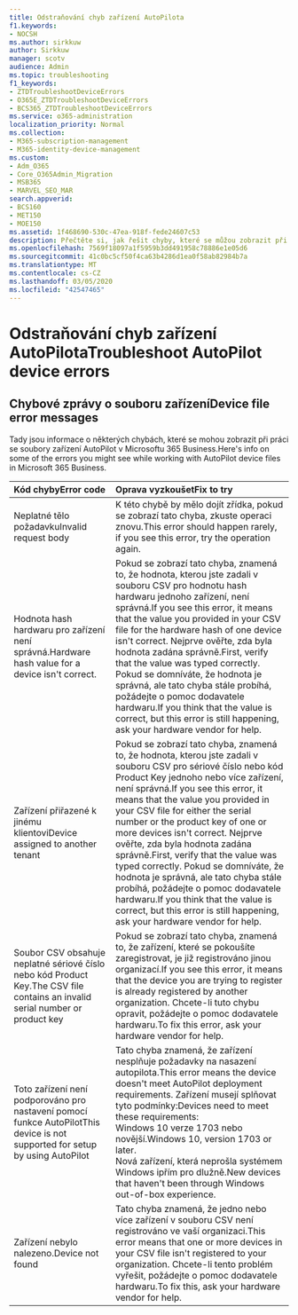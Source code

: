 ```yaml
---
title: Odstraňování chyb zařízení AutoPilota
f1.keywords:
- NOCSH
ms.author: sirkkuw
author: Sirkkuw
manager: scotv
audience: Admin
ms.topic: troubleshooting
f1_keywords:
- ZTDTroubleshootDeviceErrors
- O365E_ZTDTroubleshootDeviceErrors
- BCS365_ZTDTroubleshootDeviceErrors
ms.service: o365-administration
localization_priority: Normal
ms.collection:
- M365-subscription-management
- M365-identity-device-management
ms.custom:
- Adm_O365
- Core_O365Admin_Migration
- MSB365
- MARVEL_SEO_MAR
search.appverid:
- BCS160
- MET150
- MOE150
ms.assetid: 1f468690-530c-47ea-918f-fede24607c53
description: Přečtěte si, jak řešit chyby, které se můžou zobrazit při práci se soubory zařízení AutoPilot v Microsoft u 365 Business.
ms.openlocfilehash: 7569f18097a1f5959b3dd491958c78886e1e05d6
ms.sourcegitcommit: 41c0bc5cf50f4ca63b4286d1ea0f58ab82984b7a
ms.translationtype: MT
ms.contentlocale: cs-CZ
ms.lasthandoff: 03/05/2020
ms.locfileid: "42547465"
---
```

# <a name="troubleshoot-autopilot-device-errors"></a><span data-ttu-id="93656-103">Odstraňování chyb zařízení AutoPilota</span><span class="sxs-lookup"><span data-stu-id="93656-103">Troubleshoot AutoPilot device errors</span></span>

## <a name="device-file-error-messages"></a><span data-ttu-id="93656-104">Chybové zprávy o souboru zařízení</span><span class="sxs-lookup"><span data-stu-id="93656-104">Device file error messages</span></span>

<span data-ttu-id="93656-105">Tady jsou informace o některých chybách, které se mohou zobrazit při práci se soubory zařízení AutoPilot v Microsoftu 365 Business.</span><span class="sxs-lookup"><span data-stu-id="93656-105">Here's info on some of the errors you might see while working with AutoPilot device files in Microsoft 365 Business.</span></span> 
  
|<span data-ttu-id="93656-106">**Kód chyby**</span><span class="sxs-lookup"><span data-stu-id="93656-106">**Error code**</span></span>|<span data-ttu-id="93656-107">**Oprava vyzkoušet**</span><span class="sxs-lookup"><span data-stu-id="93656-107">**Fix to try**</span></span>|
|:-----|:-----|
|<span data-ttu-id="93656-108">Neplatné tělo požadavku</span><span class="sxs-lookup"><span data-stu-id="93656-108">Invalid request body</span></span>  <br/> |<span data-ttu-id="93656-109">K této chybě by mělo dojít zřídka, pokud se zobrazí tato chyba, zkuste operaci znovu.</span><span class="sxs-lookup"><span data-stu-id="93656-109">This error should happen rarely, if you see this error, try the operation again.</span></span>  <br/> |
|<span data-ttu-id="93656-110">Hodnota hash hardwaru pro zařízení není správná.</span><span class="sxs-lookup"><span data-stu-id="93656-110">Hardware hash value for a device isn't correct.</span></span>  <br/> |<span data-ttu-id="93656-111">Pokud se zobrazí tato chyba, znamená to, že hodnota, kterou jste zadali v souboru CSV pro hodnotu hash hardwaru jednoho zařízení, není správná.</span><span class="sxs-lookup"><span data-stu-id="93656-111">If you see this error, it means that the value you provided in your CSV file for the hardware hash of one device isn't correct.</span></span> <span data-ttu-id="93656-112">Nejprve ověřte, zda byla hodnota zadána správně.</span><span class="sxs-lookup"><span data-stu-id="93656-112">First, verify that the value was typed correctly.</span></span> <span data-ttu-id="93656-113">Pokud se domníváte, že hodnota je správná, ale tato chyba stále probíhá, požádejte o pomoc dodavatele hardwaru.</span><span class="sxs-lookup"><span data-stu-id="93656-113">If you think that the value is correct, but this error is still happening, ask your hardware vendor for help.</span></span>  <br/> |
|<span data-ttu-id="93656-114">Zařízení přiřazené k jinému klientovi</span><span class="sxs-lookup"><span data-stu-id="93656-114">Device assigned to another tenant</span></span>  <br/> |<span data-ttu-id="93656-115">Pokud se zobrazí tato chyba, znamená to, že hodnota, kterou jste zadali v souboru CSV pro sériové číslo nebo kód Product Key jednoho nebo více zařízení, není správná.</span><span class="sxs-lookup"><span data-stu-id="93656-115">If you see this error, it means that the value you provided in your CSV file for either the serial number or the product key of one or more devices isn't correct.</span></span> <span data-ttu-id="93656-116">Nejprve ověřte, zda byla hodnota zadána správně.</span><span class="sxs-lookup"><span data-stu-id="93656-116">First, verify that the value was typed correctly.</span></span> <span data-ttu-id="93656-117">Pokud se domníváte, že hodnota je správná, ale tato chyba stále probíhá, požádejte o pomoc dodavatele hardwaru.</span><span class="sxs-lookup"><span data-stu-id="93656-117">If you think that the value is correct, but this error is still happening, ask your hardware vendor for help.</span></span>  <br/> |
|<span data-ttu-id="93656-118">Soubor CSV obsahuje neplatné sériové číslo nebo kód Product Key.</span><span class="sxs-lookup"><span data-stu-id="93656-118">The CSV file contains an invalid serial number or product key</span></span>  <br/> |<span data-ttu-id="93656-119">Pokud se zobrazí tato chyba, znamená to, že zařízení, které se pokoušíte zaregistrovat, je již registrováno jinou organizací.</span><span class="sxs-lookup"><span data-stu-id="93656-119">If you see this error, it means that the device you are trying to register is already registered by another organization.</span></span> <span data-ttu-id="93656-120">Chcete-li tuto chybu opravit, požádejte o pomoc dodavatele hardwaru.</span><span class="sxs-lookup"><span data-stu-id="93656-120">To fix this error, ask your hardware vendor for help.</span></span>  <br/> |
|<span data-ttu-id="93656-121">Toto zařízení není podporováno pro nastavení pomocí funkce AutoPilot</span><span class="sxs-lookup"><span data-stu-id="93656-121">This device is not supported for setup by using AutoPilot</span></span>  <br/> | <span data-ttu-id="93656-122">Tato chyba znamená, že zařízení nesplňuje požadavky na nasazení autopilota.</span><span class="sxs-lookup"><span data-stu-id="93656-122">This error means the device doesn't meet AutoPilot deployment requirements.</span></span> <span data-ttu-id="93656-123">Zařízení musejí splňovat tyto podmínky:</span><span class="sxs-lookup"><span data-stu-id="93656-123">Devices need to meet these requirements:</span></span>  <br/>  <span data-ttu-id="93656-124">Windows 10 verze 1703 nebo novější.</span><span class="sxs-lookup"><span data-stu-id="93656-124">Windows 10, version 1703 or later.</span></span>  <br/>  <span data-ttu-id="93656-125">Nová zařízení, která neprošla systémem Windows ipřím pro dlužně.</span><span class="sxs-lookup"><span data-stu-id="93656-125">New devices that haven't been through Windows out-of-box experience.</span></span>  <br/> |
|<span data-ttu-id="93656-126">Zařízení nebylo nalezeno.</span><span class="sxs-lookup"><span data-stu-id="93656-126">Device not found</span></span>  <br/> |<span data-ttu-id="93656-127">Tato chyba znamená, že jedno nebo více zařízení v souboru CSV není registrováno ve vaší organizaci.</span><span class="sxs-lookup"><span data-stu-id="93656-127">This error means that one or more devices in your CSV file isn't registered to your organization.</span></span> <span data-ttu-id="93656-128">Chcete-li tento problém vyřešit, požádejte o pomoc dodavatele hardwaru.</span><span class="sxs-lookup"><span data-stu-id="93656-128">To fix this, ask your hardware vendor for help.</span></span>  <br/> |
